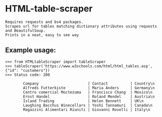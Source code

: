 # HTML-table-scraper
    Requires requests and bs4 packages.
    Scrapes url for tables matching dictionary attributes using requests and BeautifulSoup.
    Prints in a neat, easy to see way

##    Example usage:
    >>> from HTMLtableScraper import tableScraper
    >>> tableScraper('https://www.w3schools.com/html/html_tables.asp', {"id": "customers"})
    >>> Status code: 200

            Company                      | Contact          | Country\n
            Alfreds Futterkiste          | Maria Anders     | Germany\n
            Centro comercial Moctezuma   | Francisco Chang  | Mexico\n
            Ernst Handel                 | Roland Mendel    | Austria\n
            Island Trading               | Helen Bennett    | UK\n
            Laughing Bacchus Winecellars | Yoshi Tannamuri  | Canada\n
            Magazzini Alimentari Riuniti | Giovanni Rovelli | Italy\n

